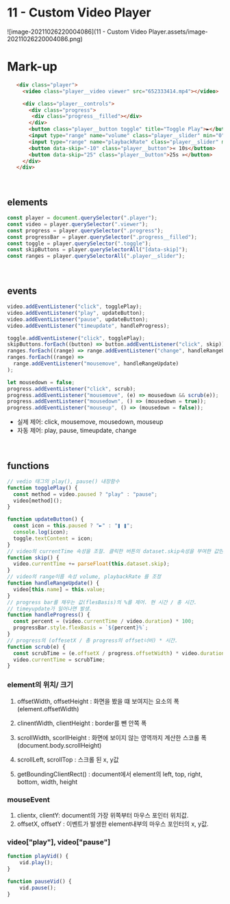 # 11 - Custom Video Player





![image-20211026220004086](11 - Custom Video Player.assets/image-20211026220004086.png)



# Mark-up

```html
   <div class="player">
     <video class="player__video viewer" src="652333414.mp4"></video>

     <div class="player__controls">
       <div class="progress">
        <div class="progress__filled"></div>
       </div>
       <button class="player__button toggle" title="Toggle Play">►</button>
       <input type="range" name="volume" class="player__slider" min="0" max="1" step="0.05" value="1">
       <input type="range" name="playbackRate" class="player__slider" min="0.5" max="2" step="0.1" value="1">
       <button data-skip="-10" class="player__button">« 10s</button>
       <button data-skip="25" class="player__button">25s »</button>
     </div>
   </div>
```

<br>

## elements

```js
const player = document.querySelector(".player");
const video = player.querySelector(".viewer");
const progress = player.querySelector(".progress");
const progressBar = player.querySelector(".progress__filled");
const toggle = player.querySelector(".toggle");
const skipButtons = player.querySelectorAll("[data-skip]");
const ranges = player.querySelectorAll(".player__slider");
```

<br>

## events

```js
video.addEventListener("click", togglePlay);
video.addEventListener("play", updateButton);
video.addEventListener("pause", updateButton);
video.addEventListener("timeupdate", handleProgress);

toggle.addEventListener("click", togglePlay);
skipButtons.forEach((button) => button.addEventListener("click", skip));
ranges.forEach((range) => range.addEventListener("change", handleRangeUpdate));
ranges.forEach((range) =>
  range.addEventListener("mousemove", handleRangeUpdate)
);

let mousedown = false;
progress.addEventListener("click", scrub);
progress.addEventListener("mousemove", (e) => mousedown && scrub(e));
progress.addEventListener("mousedown", () => (mousedown = true));
progress.addEventListener("mouseup", () => (mousedown = false));

```

* 실제 제어: click, mousemove, mousedown, mouseup
* 자동 제어: play, pause, timeupdate, change

<br>

## functions

```js
// vedio 태그의 play(), pause() 내장함수
function togglePlay() {
  const method = video.paused ? "play" : "pause";
  video[method]();
}

function updateButton() {
  const icon = this.paused ? "►" : "❚ ❚";
  console.log(icon);
  toggle.textContent = icon;
}
// video의 currentTime 속성을 조절. 클릭한 버튼의 dataset.skip속성을 부여한 값만큼.
function skip() {
  video.currentTime += parseFloat(this.dataset.skip);
}
// video의 range이름 속성 volume, playbackRate 를 조정
function handleRangeUpdate() {
  video[this.name] = this.value;
}
// progress bar를 채우는 값(flesBasis)의 %를 제어. 현 시간 / 총 시간.
// timeyupdate가 일어나면 발생.
function handleProgress() {
  const percent = (video.currentTime / video.duration) * 100;
  progressBar.style.flexBasis = `${percent}%`;
}
// progress의 (offesetX / 총 progress의 offset너비) * 시간.
function scrub(e) {
  const scrubTime = (e.offsetX / progress.offsetWidth) * video.duration;
  video.currentTime = scrubTime;
}
```



### element의 위치/ 크기

1. offsetWidth, offsetHeight : 화면을 봤을 떄 보여지는 요소의 폭(element.offsetWidth)
2. clinentWidth, clientHeight : border를 뺀 안쪽 폭
3. scrollWidth, scorllHeight : 화면에 보이지 않는 영역까지 계산한 스코롤 폭(document.body.scrollHeight)

4. scrollLeft, scrollTop : 스크롤 된 x, y값
5. getBoundingClientRect() : document에서 element의 left, top, right, bottom, width, height



### mouseEvent

1. clientx, clientY: document의 가장 위쪽부터 마우스 포인터 위치값.
2. offsetX, offsetY : 이벤트가 발생한 element내부의 마우스 포인터의 x, y값.



### video["play"], video["pause"]

```js
function playVid() {
    vid.play();
}

function pauseVid() {
    vid.pause();
}
```

